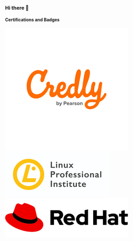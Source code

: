 ### Hi there 👋

<!--
**emanuelhaine/emanuelhaine** is a ✨ _special_ ✨ repository because its `README.md` (this file) appears on your GitHub profile.

Here are some ideas to get you started:

- 🔭 I’m currently working on ...
- 🌱 I’m currently learning ...
- 👯 I’m looking to collaborate on ...
- 🤔 I’m looking for help with ...
- 💬 Ask me about ...
- 📫 How to reach me: ...
- 😄 Pronouns: ...
- ⚡ Fun fact: ...
-->

#### Certifications and Badges
<!--
<table border="0" style="border: none;">
  <tr>
    <td>
      <a href="https://www.credly.com/users/emanuel-baptista-haine/badges">
        <img width="300" height="180" src="./images/credly.png" alt="Credly">
      </a>
    </td>
    <td>
      <a href="https://cs.lpi.org/caf/Xamman/certification/verify/LPI000447269/ehrntspkhy">
        <img width="300" height="180" src="./images/lpi.png" alt="LPI - Linux Professional Institute">
      </a>
    </td>
</table>  
-->

[![](./images/credly.png)](https://www.credly.com/users/emanuel-baptista-haine/badges) 
[![](./images/lpi.png)](https://cs.lpi.org/caf/Xamman/certification/verify/LPI000447269/ehrntspkhy)
[![](./images/redhat.png)](https://rhtapps.redhat.com/verify?certId=220-030-795)
